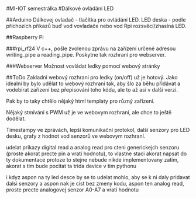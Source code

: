#MI-IOT semestrálka
#Dálkové ovládání LED

##Arduino
Dálkovej ovladač - tlačítka pro ovládání LED.
LED deska - podle příchozích příkazů buď vod vovladače nebo vod Rpi rozsvěcí/zhasíná LED.

##Raspberry Pi

###rpi_rf24
V c++, pošle zvolenou zprávu na zařízení určené adresou writing_pipe a reading_pipe. Poskytne
tak rozhraní pro webserver.

###Webserver
Možnost vovládat ledky pomocí webový stránky

##ToDo
Zakladni webový rozhrani pro ledky (on/off) už je hotový. Jako idealni by bylo udělat to webový rozhraní tak, aby šlo za běhu
přidávat a vodebírat zařízení bez přepisování toho kódu, ale to až asi v další verzi.

Pak by to taky chtělo nějaký html templaty pro různý zařízení.

Nějaký stmívání s PWM už je ve webovym rozhraní, ale chce to ještě dodělat. 

Timestampy ve zprávách, lepší komunikační protokol, další senzory pro LED desku, grafy z hodnot vod senzorů ve webovym rozhraní. 

udelat prikazy digital read a analog read pro cteni generickejch
senzoru (proste akorat precte pin a vrati hodnotu), 
to vlastne staci akorat napsat do ty dokumentace protoze to stejne nebude nikde implementovany zatim,
akorat s tim bude pocitat ta trida device v tim pythonu

i kdyz aspon na ty led desce by se to udelat mohlo, aby se k ni daly pridavat dalsi senzory a aspon
nak je cist bez zmeny kodu, aspon ten analog read, proste precte analogovej senzor A0-A7 a vrati hodnotu
